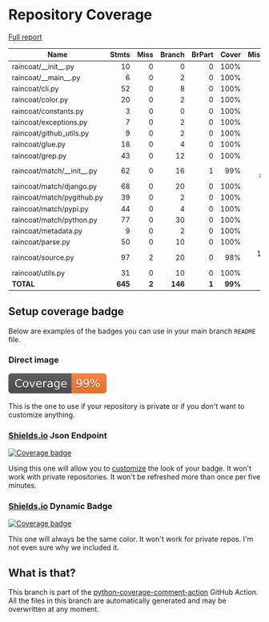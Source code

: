 # Repository Coverage

[Full report](https://htmlpreview.github.io/?https://github.com/ewjoachim/raincoat/blob/python-coverage-comment-action-data/htmlcov/index.html)

| Name                           |    Stmts |     Miss |   Branch |   BrPart |   Cover |   Missing |
|------------------------------- | -------: | -------: | -------: | -------: | ------: | --------: |
| raincoat/\_\_init\_\_.py       |       10 |        0 |        0 |        0 |    100% |           |
| raincoat/\_\_main\_\_.py       |        6 |        0 |        2 |        0 |    100% |           |
| raincoat/cli.py                |       52 |        0 |        8 |        0 |    100% |           |
| raincoat/color.py              |       20 |        0 |        2 |        0 |    100% |           |
| raincoat/constants.py          |        3 |        0 |        0 |        0 |    100% |           |
| raincoat/exceptions.py         |        7 |        0 |        2 |        0 |    100% |           |
| raincoat/github\_utils.py      |        9 |        0 |        2 |        0 |    100% |           |
| raincoat/glue.py               |       18 |        0 |        4 |        0 |    100% |           |
| raincoat/grep.py               |       43 |        0 |       12 |        0 |    100% |           |
| raincoat/match/\_\_init\_\_.py |       62 |        0 |       16 |        1 |     99% |  29->exit |
| raincoat/match/django.py       |       68 |        0 |       20 |        0 |    100% |           |
| raincoat/match/pygithub.py     |       39 |        0 |        2 |        0 |    100% |           |
| raincoat/match/pypi.py         |       44 |        0 |        4 |        0 |    100% |           |
| raincoat/match/python.py       |       77 |        0 |       30 |        0 |    100% |           |
| raincoat/metadata.py           |        9 |        0 |        2 |        0 |    100% |           |
| raincoat/parse.py              |       50 |        0 |       10 |        0 |    100% |           |
| raincoat/source.py             |       97 |        2 |       20 |        0 |     98% |   105-106 |
| raincoat/utils.py              |       31 |        0 |       10 |        0 |    100% |           |
|                      **TOTAL** |  **645** |    **2** |  **146** |    **1** | **99%** |           |


## Setup coverage badge

Below are examples of the badges you can use in your main branch `README` file.

### Direct image

[![Coverage badge](https://raw.githubusercontent.com/ewjoachim/raincoat/python-coverage-comment-action-data/badge.svg)](https://htmlpreview.github.io/?https://github.com/ewjoachim/raincoat/blob/python-coverage-comment-action-data/htmlcov/index.html)

This is the one to use if your repository is private or if you don't want to customize anything.

### [Shields.io](https://shields.io) Json Endpoint

[![Coverage badge](https://img.shields.io/endpoint?url=https://raw.githubusercontent.com/ewjoachim/raincoat/python-coverage-comment-action-data/endpoint.json)](https://htmlpreview.github.io/?https://github.com/ewjoachim/raincoat/blob/python-coverage-comment-action-data/htmlcov/index.html)

Using this one will allow you to [customize](https://shields.io/endpoint) the look of your badge.
It won't work with private repositories. It won't be refreshed more than once per five minutes.

### [Shields.io](https://shields.io) Dynamic Badge

[![Coverage badge](https://img.shields.io/badge/dynamic/json?color=brightgreen&label=coverage&query=%24.message&url=https%3A%2F%2Fraw.githubusercontent.com%2Fewjoachim%2Fraincoat%2Fpython-coverage-comment-action-data%2Fendpoint.json)](https://htmlpreview.github.io/?https://github.com/ewjoachim/raincoat/blob/python-coverage-comment-action-data/htmlcov/index.html)

This one will always be the same color. It won't work for private repos. I'm not even sure why we included it.

## What is that?

This branch is part of the
[python-coverage-comment-action](https://github.com/marketplace/actions/python-coverage-comment)
GitHub Action. All the files in this branch are automatically generated and may be
overwritten at any moment.
